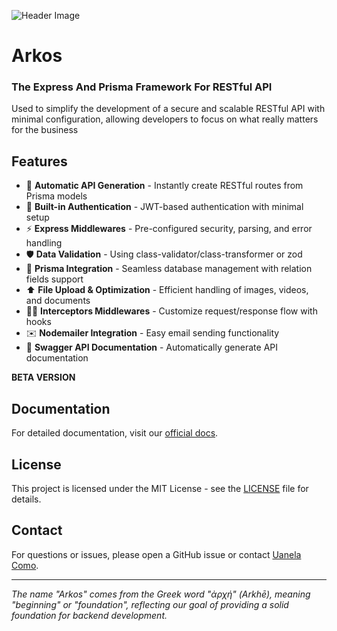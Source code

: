 ![Header Image](https://www.arkosjs.com/img/arkos-readme-header.webp)

# Arkos

### The Express And Prisma Framework For RESTful API

Used to simplify the development of a secure and scalable RESTful API with minimal configuration, allowing developers to focus on what really matters for the business

## Features

- 🚀 **Automatic API Generation** - Instantly create RESTful routes from Prisma models
- 🔐 **Built-in Authentication** - JWT-based authentication with minimal setup
- ⚡ **Express Middlewares** - Pre-configured security, parsing, and error handling
- 🛡️ **Data Validation** - Using class-validator/class-transformer or zod
- 💠 **Prisma Integration** - Seamless database management with relation fields support
- ⬆️ **File Upload & Optimization** - Efficient handling of images, videos, and documents
- 👨‍💻 **Interceptors Middlewares** - Customize request/response flow with hooks
- ✉️ **Nodemailer Integration** - Easy email sending functionality
- 📝 **Swagger API Documentation** - Automatically generate API documentation

**BETA VERSION**

## Documentation

For detailed documentation, visit our [official docs](https://arkosjs.com/docs/intro).

## License

This project is licensed under the MIT License - see the [LICENSE](LICENSE) file for details.

## Contact

For questions or issues, please open a GitHub issue or contact [Uanela Como](mailto:uanelaluiswayne@gmail.com).

---

_The name "Arkos" comes from the Greek word "ἀρχή" (Arkhē), meaning "beginning" or "foundation", reflecting our goal of providing a solid foundation for backend development._
